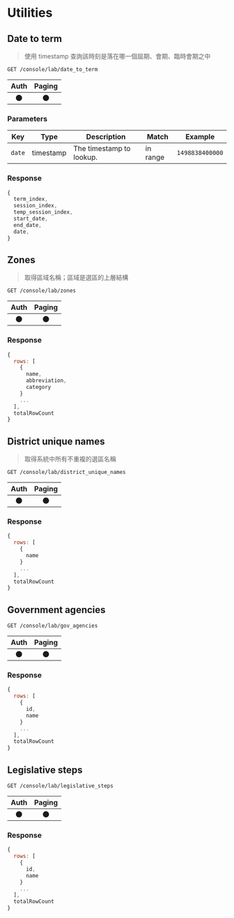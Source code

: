 # Utilities

## Date to term
> 使用 timestamp 查詢該時刻是落在哪一個屆期、會期、臨時會期之中

```
GET /console/lab/date_to_term
```

| Auth | Paging |
| :---: | :---: |
| 🌑 | 🌑 |

### Parameters
| Key | Type | Description | Match | Example |
| --- | --- | --- | --- | --- |
| `date` | timestamp | The timestamp to lookup. | in range | `1498838400000` |

### Response
``` js
{
  term_index,
  session_index,
  temp_session_index,
  start_date,
  end_date,
  date,
}
```
## Zones
> 取得區域名稱；區域是選區的上層結構

```
GET /console/lab/zones
```

| Auth | Paging |
| :---: | :---: |
| 🌑 | 🌑 |

### Response
``` js
{
  rows: [
    {
      name,
      abbreviation,
      category
    }
    ...
  ],
  totalRowCount
}
```

## District unique names
> 取得系統中所有不重複的選區名稱

```
GET /console/lab/district_unique_names
```

| Auth | Paging |
| :---: | :---: |
| 🌑 | 🌑 |

### Response
``` js
{
  rows: [
    {
      name
    }
    ...
  ],
  totalRowCount
}
```

## Government agencies
```
GET /console/lab/gov_agencies
```

| Auth | Paging |
| :---: | :---: |
| 🌑 | 🌑 |

### Response
``` js
{
  rows: [
    {
      id,
      name
    }
    ...
  ],
  totalRowCount
}
```

## Legislative steps
```
GET /console/lab/legislative_steps
```

| Auth | Paging |
| :---: | :---: |
| 🌑 | 🌑 |

### Response
``` js
{
  rows: [
    {
      id,
      name
    }
    ...
  ],
  totalRowCount
}
```
